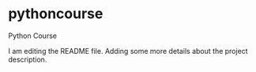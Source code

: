 # pythoncourse
Python Course

I am editing the README file. Adding some more details about the project description.
